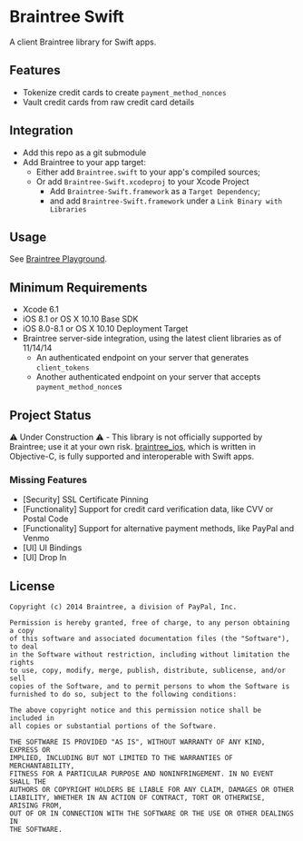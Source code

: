# Braintree Swift

A client Braintree library for Swift apps.

## Features

* Tokenize credit cards to create `payment_method_nonces`
* Vault credit cards from raw credit card details

## Integration

* Add this repo as a git submodule
* Add Braintree to your app target:
  * Either add `Braintree.swift` to your app's compiled sources;
  * Or add `Braintree-Swift.xcodeproj` to your Xcode Project
    * Add `Braintree-Swift.framework` as a `Target Dependency`;
    * and add `Braintree-Swift.framework` under a `Link Binary with Libraries`

## Usage

See [Braintree Playground](BraintreeUsage.playground/section-1.swift).

## Minimum Requirements

* Xcode 6.1
* iOS 8.1 or OS X 10.10 Base SDK
* iOS 8.0-8.1 or OS X 10.10 Deployment Target
* Braintree server-side integration, using the latest client libraries as of 11/14/14
  * An authenticated endpoint on your server that generates `client_tokens`
  * Another authenticated endpoint on your server that accepts `payment_method_nonce`s

## Project Status

:warning: Under Construction :warning: - This library is not officially supported by Braintree; use it at your own risk. [braintree_ios](https://github.com/braintre/braintree_ios), which is written in Objective-C, is fully supported and interoperable with Swift apps.

### Missing Features

* [Security] SSL Certificate Pinning
* [Functionality] Support for credit card verification data, like CVV or Postal Code
* [Functionality] Support for alternative payment methods, like PayPal and Venmo
* [UI] UI Bindings
* [UI] Drop In

## License

```
Copyright (c) 2014 Braintree, a division of PayPal, Inc.

Permission is hereby granted, free of charge, to any person obtaining a copy
of this software and associated documentation files (the "Software"), to deal
in the Software without restriction, including without limitation the rights
to use, copy, modify, merge, publish, distribute, sublicense, and/or sell
copies of the Software, and to permit persons to whom the Software is
furnished to do so, subject to the following conditions:

The above copyright notice and this permission notice shall be included in
all copies or substantial portions of the Software.

THE SOFTWARE IS PROVIDED "AS IS", WITHOUT WARRANTY OF ANY KIND, EXPRESS OR
IMPLIED, INCLUDING BUT NOT LIMITED TO THE WARRANTIES OF MERCHANTABILITY,
FITNESS FOR A PARTICULAR PURPOSE AND NONINFRINGEMENT. IN NO EVENT SHALL THE
AUTHORS OR COPYRIGHT HOLDERS BE LIABLE FOR ANY CLAIM, DAMAGES OR OTHER
LIABILITY, WHETHER IN AN ACTION OF CONTRACT, TORT OR OTHERWISE, ARISING FROM,
OUT OF OR IN CONNECTION WITH THE SOFTWARE OR THE USE OR OTHER DEALINGS IN
THE SOFTWARE.
```
